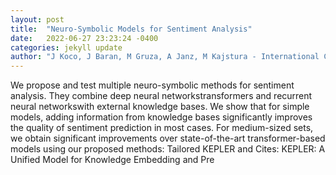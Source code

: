 ```yaml
---
layout: post
title:  "Neuro-Symbolic Models for Sentiment Analysis"
date:   2022-06-27 23:23:24 -0400
categories: jekyll update
author: "J Koco, J Baran, M Gruza, A Janz, M Kajstura - International Conference on , 2022"
---
```

We propose and test multiple neuro-symbolic methods for sentiment analysis. They combine deep neural networkstransformers and recurrent neural networkswith external knowledge bases. We show that for simple models, adding information from knowledge bases significantly improves the quality of sentiment prediction in most cases. For medium-sized sets, we obtain significant improvements over state-of-the-art transformer-based models using our proposed methods: Tailored KEPLER and  Cites: KEPLER: A Unified Model for Knowledge Embedding and Pre